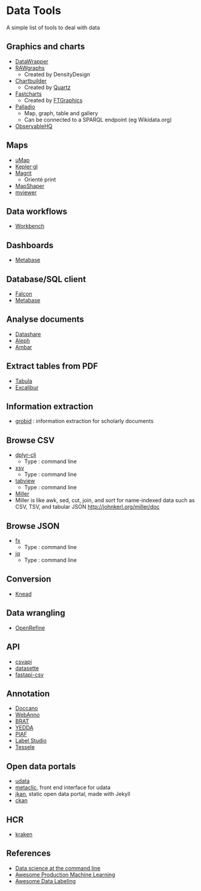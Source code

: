 # Data Tools

A simple list of tools to deal with data

## Graphics and charts

* [DataWrapper](https://www.datawrapper.de/)
* [RAWgraphs](https://rawgraphs.io/)
  * Created by DensityDesign
* [Chartbuilder](http://quartz.github.io/Chartbuilder/)
  * Created by [Quartz](https://github.com/Quartz)
* [Fastcharts](https://fastcharts.io/)
  * Created by [FTGraphics](https://github.com/ft-interactive)  
* [Palladio](http://hdlab.stanford.edu/palladio/)
  * Map, graph, table and gallery
  * Can be connected to a SPARQL endpoint (eg Wikidata.org)
 * [ObservableHQ](observablehq.com/) 

## Maps

* [uMap](https://umap.openstreetmap.fr/fr/)
* [Kepler‧gl](https://kepler.gl/)
* [Magrit](http://magrit.cnrs.fr/)
  * Orienté print
* [MapShaper](https://mapshaper.org/)
* [mviewer](https://mviewer.netlify.app/fr/)

## Data workflows

* [Workbench](http://workbenchdata.com/)

## Dashboards

* [Metabase](https://github.com/metabase/metabase)

## Database/SQL client

* [Falcon](https://github.com/plotly/falcon)
* [Metabase](https://github.com/metabase/metabase)

## Analyse documents

* [Datashare](https://github.com/ICIJ/datashare)
* [Aleph](https://github.com/alephdata/aleph)
* [Ambar](https://ambar.cloud/)

## Extract tables from PDF

* [Tabula](https://tabula.technology/)
* [Excalibur](https://www.tryexcalibur.com/)

## Information extraction 

* [grobid](https://github.com/kermitt2/grobid) : information extraction for scholarly documents

## Browse CSV

* [dplyr-cli](https://github.com/coolbutuseless/dplyr-cli)
  * Type : command line
* [xsv](https://github.com/BurntSushi/xsv)
  * Type : command line
* [tabview](https://github.com/TabViewer/tabview)
  * Type : command line
* [Miller](https://github.com/johnkerl/miller)
 * Miller is like awk, sed, cut, join, and sort for name-indexed data such as CSV, TSV, and tabular JSON http://johnkerl.org/miller/doc

## Browse JSON
 
* [fx](https://github.com/antonmedv/fx)
  * Type : command line
* [jq](https://stedolan.github.io/jq/)
  * Type : command line

## Conversion

* [Knead](https://github.com/hay/dataknead)

## Data wrangling 

* [OpenRefine](https://openrefine.org/)

## API

* [csvapi](https://github.com/etalab/csvapi)
* [datasette](https://github.com/simonw/datasette)
* [fastapi-csv](https://github.com/jrieke/fastapi-csv)

## Annotation

* [Doccano](https://github.com/chakki-works/doccano/wiki)
* [WebAnno](https://webanno.github.io/webanno/)
* [BRAT](http://brat.nlplab.org/)
* [YEDDA](https://github.com/jiesutd/YEDDA)
* [PIAF](https://github.com/etalab/piaf)
* [Label Studio](https://labelstud.io/)
* [Tessele](https://medialab.github.io/tesselle/#/)

## Open data portals

* [udata](https://github.com/opendatateam/udata)
* [metaclic](https://github.com/datakode/metaclic), front end interface for udata
* [jkan](https://github.com/timwis/jkan), static open data portal, made with Jekyll
* [ckan](https://ckan.org/)

## HCR

* [kraken](https://github.com/mittagessen/kraken)

## References

* [Data science at the command line](https://www.datascienceatthecommandline.com/)
* [Awesome Production Machine Learning](https://github.com/EthicalML/awesome-production-machine-learning)
* [Awesome Data Labeling](https://github.com/heartexlabs/awesome-data-labeling)
